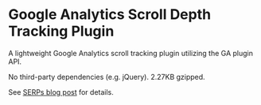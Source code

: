 # Google Analytics Scroll Depth Tracking Plugin
A lightweight Google Analytics scroll tracking plugin utilizing the GA plugin API.

No third-party dependencies (e.g. jQuery). 	2.27KB gzipped.

See [SERPs blog post](https://serps.com/blog/building-a-better-scroll-depth-tracking-plugin-google-analytics/?utm_source=github&utm_medium=readme&utm_campaign=GitHub%20Public%20Repos
) for details.

